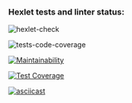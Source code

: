### Hexlet tests and linter status:
![hexlet-check](https://github.com/xxphantom/backend-project-lvl2/workflows/hexlet-check/badge.svg)

![tests-code-coverage](https://github.com/xxphantom/backend-project-lvl2/workflows/tests-code-coverage/badge.svg)

[![Maintainability](https://api.codeclimate.com/v1/badges/6b0a6d44d6ba2fcc7e67/maintainability)](https://codeclimate.com/github/xxphantom/backend-project-lvl2/maintainability)

[![Test Coverage](https://api.codeclimate.com/v1/badges/6b0a6d44d6ba2fcc7e67/test_coverage)](https://codeclimate.com/github/xxphantom/backend-project-lvl2/test_coverage)

[![asciicast](https://asciinema.org/a/365134.svg)](https://asciinema.org/a/365134)
